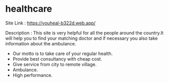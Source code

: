 # healthcare

Site Link : https://youheal-b322d.web.app/

Description : This site is very helpful for all the people around the country.It will help you to find your matching doctor and if necessary you also take information about the ambulance.

* Our motto is to take care of your regular health.
* Provide best consultancy with cheap cost.
* Give service from city to remote village.
* Ambulance.
* High performance.
